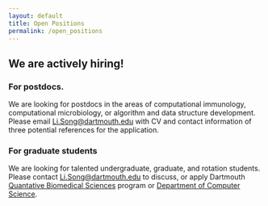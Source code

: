 ```yaml
---
layout: default
title: Open Positions
permalink: /open_positions
---
```


## We are actively hiring!
### For postdocs.
We are looking for postdocs in the areas of computational immunology, computational microbiology, or algorithm and data structure development. Please email Li.Song@dartmouth.edu with CV and contact information of three potential references for the application.


### For graduate students
We are looking for talented undergraduate, graduate, and rotation students. Please contact Li.Song@dartmouth.edu to discuss, or apply Dartmouth [Quantative Biomedical Sciences](https://geiselmed.dartmouth.edu/qbs/) program or [Department of Computer Science](https://web.cs.dartmouth.edu/).
